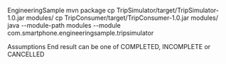 EngineeringSample
mvn package
cp TripSimulator/target/TripSimulator-1.0.jar modules/
cp TripConsumer/target/TripConsumer-1.0.jar modules/
java --module-path modules --module com.smartphone.engineeringsample.tripsimulator


Assumptions
End result can be one of COMPLETED, INCOMPLETE or CANCELLED
